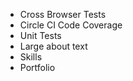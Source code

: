* Cross Browser Tests
* Circle CI Code Coverage
* Unit Tests
* Large about text
* Skills
* Portfolio